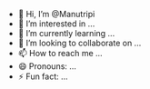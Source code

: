- 👋 Hi, I’m @Manutripi
- 👀 I’m interested in ...
- 🌱 I’m currently learning ...
- 💞️ I’m looking to collaborate on ...
- 📫 How to reach me ...
- 😄 Pronouns: ...
- ⚡ Fun fact: ...

<!---
Manutripi/Manutripi is a ✨ special ✨ repository because its `README.md` (this file) appears on your GitHub profile.
You can click the Preview link to take a look at your changes.
--->
